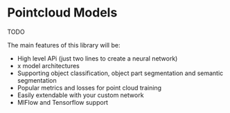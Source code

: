 # Pointcloud Models
TODO

The main features of this library will be:
- High level APi (just two lines to create a neural network)
- x model architectures
- Supporting object classification, object part segmentation and semantic segmentation
- Popular metrics and losses for point cloud training
- Easily extendable with your custom network
- MlFlow and Tensorflow support